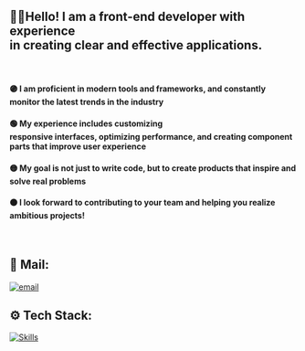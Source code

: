 ## 🙋‍♂️Hello! I am a front-end developer with experience <br>in creating clear and effective applications.
<br>

#### 🟣 I am proficient in modern tools and frameworks, and constantly monitor the latest trends in the industry <br>

#### 🟢 My experience includes customizing <br> responsive interfaces, optimizing performance, and creating component parts that improve user experience <br>

#### 🟡 My goal is not just to write code, but to create products that inspire and solve real problems

#### 🟠 I look forward to contributing to your team and helping you realize ambitious projects!

<br>

## 📨 Mail:
[![email](https://img.shields.io/badge/Email-D14836?logo=gmail&logoColor=white)](mailto:nmensky@gmail.com)

## ⚙️ Tech Stack:
[![Skills](https://skillicons.dev/icons?i=html,css,js,react,ts,git,nodejs,webpack,vite)](https://skillicons.dev)

